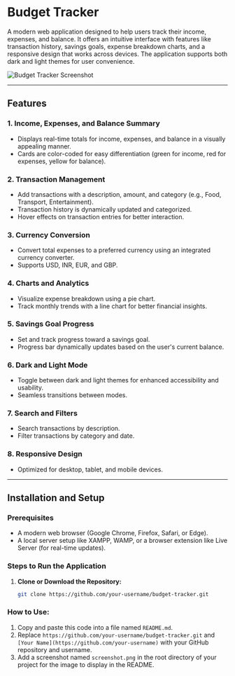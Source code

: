 # Budget Tracker

A modern web application designed to help users track their income, expenses, and balance. It offers an intuitive interface with features like transaction history, savings goals, expense breakdown charts, and a responsive design that works across devices. The application supports both dark and light themes for user convenience.

![Budget Tracker Screenshot](screenshot.png)

---

## Features

### 1. **Income, Expenses, and Balance Summary**
- Displays real-time totals for income, expenses, and balance in a visually appealing manner.
- Cards are color-coded for easy differentiation (green for income, red for expenses, yellow for balance).

### 2. **Transaction Management**
- Add transactions with a description, amount, and category (e.g., Food, Transport, Entertainment).
- Transaction history is dynamically updated and categorized.
- Hover effects on transaction entries for better interaction.

### 3. **Currency Conversion**
- Convert total expenses to a preferred currency using an integrated currency converter.
- Supports USD, INR, EUR, and GBP.

### 4. **Charts and Analytics**
- Visualize expense breakdown using a pie chart.
- Track monthly trends with a line chart for better financial insights.

### 5. **Savings Goal Progress**
- Set and track progress toward a savings goal.
- Progress bar dynamically updates based on the user's current balance.

### 6. **Dark and Light Mode**
- Toggle between dark and light themes for enhanced accessibility and usability.
- Seamless transitions between modes.

### 7. **Search and Filters**
- Search transactions by description.
- Filter transactions by category and date.

### 8. **Responsive Design**
- Optimized for desktop, tablet, and mobile devices.

---

## Installation and Setup

### Prerequisites
- A modern web browser (Google Chrome, Firefox, Safari, or Edge).
- A local server setup like XAMPP, WAMP, or a browser extension like Live Server (for real-time updates).

### Steps to Run the Application

1. **Clone or Download the Repository:**
   ```bash
   git clone https://github.com/your-username/budget-tracker.git

### How to Use:
1. Copy and paste this code into a file named `README.md`.
2. Replace `https://github.com/your-username/budget-tracker.git` and `[Your Name](https://github.com/your-username)` with your GitHub repository and username.
3. Add a screenshot named `screenshot.png` in the root directory of your project for the image to display in the README.
